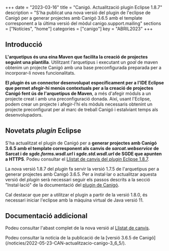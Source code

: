 +++
date = "2023-03-16"
title = "Canigó. Actualització plugin Eclipse 1.8.7"
description = "S'ha publicat una nova versió del plugin de l'eclipse de Canigó per a generar projectes amb Canigó 3.6.5 amb el template corresponent a la última versió del mòdul canigo.support.mailing"
sections = ["Notícies", "home"]
categories = ["canigo"]
key = "ABRIL2023"
+++

## Introducció

**L'arquetipus és una eina Maven que facilita la creació de projectes seguint una plantilla**. Utilitzant l'arquetipus i
executant un _goal_ de maven obtenim un projecte Canigó amb una base preconfigurada preparada per a incorporar-li noves
funcionalitats.

**El _plugin_ és un connector desenvolupat específicament per a l'IDE Eclipse que permet afegir-hi menús contextuals
per a la creació de projectes Canigó fent ús de l'arquetipus de Maven**, a més d'afegir mòduls a un projecte creat i
amb una preconfiguració donada. Així, usant l'Eclipse, podem crear un projecte i afegir-l'hi els mòduls necessaris
obtenint un projecte preconfigurat per al marc de treball Canigó i estalviant temps als desenvolupadors.

## Novetats _plugin_ Eclipse

S'ha actualitzat el plugin de Canigó per a **generar projectes amb Canigó 3.6.5 amb el template corresponent
als canvis de _sarcat.webservice_ de Sarcat i de _sgde.forms.wsdl.url_ i _sgde.std.wsdl.url_ de SGDE que apunten a HTTPS**.
Podeu consultar el [Llistat de canvis del _plugin_ Eclipse 1.8.7](/canigo-fwk-docs/entorn-de-desenvolupament/plugin-eclipse/1.8.7/llistat-de-canvis/).

La nova versió 1.8.7 del _plugin_ fa servir la versió 1.7.5 de l'arquetipus per a generar projectes amb Canigó 3.6.5.
Per a instal·lar o actualitzar aquesta versió del _plugin_ serà necessari seguir els passos descrits a la secció
"Instal·lació" de la documentació del [plugin de Canigó](/canigo-fwk-docs/entorn-de-desenvolupament/plugin-eclipse/).

Cal destacar que per a utilitzar el plugin a partir de la versió 1.8.0, és necessari iniciar l'eclipse amb la màquina
virtual de Java versió 11.

## Documentació addicional

Podeu consultar l'abast complet de la nova versió al
[Llistat de canvis](/canigo-fwk-docs/documentacio-per-versions/3.6LTS/3.6.5/llistat-de-canvis/).

Podeu consultar la notícia de la publicació de la [versió 3.6.5 de Canigó]
(/noticies/2022-05-23-CAN-actualitzacio-canigo-3_6_5/).